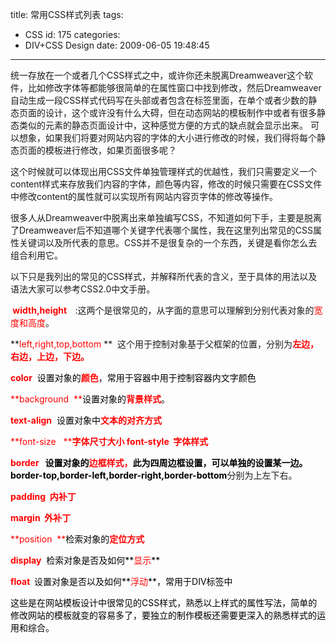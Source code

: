 title: 常用CSS样式列表
tags:
  - CSS
id: 175
categories:
  - DIV+CSS Design
date: 2009-06-05 19:48:45
---

统一存放在一个或者几个CSS样式之中，或许你还未脱离Dreamweaver这个软件，比如修改字体等都能够很简单的在属性窗口中找到修改，然后Dreamweaver自动生成一段CSS样式代码写在头部或者包含在标签里面，在单个或者少数的静态页面的设计，这个或许没有什么大碍，但在动态网站的模板制作中或者有很多静态类似的元素的静态页面设计中，这种感觉方便的方式的缺点就会显示出来。
可以想象，如果我们将要对网站内容的字体的大小进行修改的时候，我们得将每个静态页面的模板进行修改，如果页面很多呢？

这个时候就可以体现出用CSS文件单独管理样式的优越性，我们只需要定义一个content样式来存放我们内容的字体，颜色等内容，修改的时候只需要在CSS文件中修改content的属性就可以实现所有网站内容页字体的修改等操作。

很多人从Dreamweaver中脱离出来单独编写CSS，不知道如何下手，主要是脱离了Dreamweaver后不知道哪个关键字代表哪个属性，我在这里列出常见的CSS属性关键词以及所代表的意思。CSS并不是很复杂的一个东西，关键是看你怎么去组合利用它。

以下只是我列出的常见的CSS样式，并解释所代表的含义，至于具体的用法以及语法大家可以参考CSS2.0中文手册。

**<span style="color: #ff0000;"> width,height    </span>**:这两个是很常见的，从字面的意思可以理解到分别代表对象的<span style="color: #ff0000;">宽度和高度</span>。

**<span style="color: #ff0000;">left,right,top,bottom</span> **  这个用于控制对象基于父框架的位置，分别为<span style="color: #ff0000;">**左边，右边，上边，下边。**</span>

<span style="color: #ff0000;"><span style="color: #ff0000;">**color**</span>  <span style="color: #000000;">设置对象的<span style="color: #ff0000;">**颜色**</span>，常用于容器中用于控制容器内文字颜色</span></span>

<span style="color: #ff0000;">**background  **<span style="color: #000000;">设置对象的<span style="color: #ff0000;">**背景样式**</span>。</span></span>

<span style="color: #ff0000;">**text-align**  <span style="color: #000000;">设置对象中<span style="color: #ff0000;">**文本的对齐方式**</span></span></span>

<span style="color: #ff0000;"><span style="color: #ff0000;">**font-size   **</span><span style="color: #ff0000;">**字体尺寸大小
font-style  字体样式**</span></span>

<span style="color: #ff0000;"><span style="color: #ff0000;">**border **</span>  <span style="color: #000000;">设置对象的<span style="color: #ff0000;">边框样式，</span>此为四周边框设置，可以单独的设置某一边。<span style="color: #ff0000;">**<span style="color: #000000;">border-top,border-left,border-right,border-bottom</span>**</span>分别为上左下右。</span></span>

<span style="color: #ff0000;">**padding  内补丁**</span>

<span style="color: #ff0000;">**margin  外补丁**</span>

<span style="color: #ff0000;">**position  **<span style="color: #000000;">检索对象的<span style="color: #ff0000;">**定位方式**</span></span></span>

<span style="color: #ff0000;">**display**  <span style="color: #000000;">检索对象是否及如何**<span style="color: #ff0000;">显示</span>**</span></span>

<span style="color: #ff0000;">**<span style="color: #ff0000;">float  </span>**<span style="color: #000000;">设置对象是否以及如何**<span style="color: #ff0000;">浮动</span>**，常用于DIV标签中</span></span>

<span style="color: #000000;">这些是在网站模板设计中很常见的CSS样式，熟悉以上样式的属性写法，简单的修改网站的模板就变的容易多了，要独立的制作模板还需要更深入的熟悉样式的运用和综合。</span>